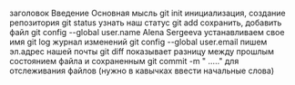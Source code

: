 заголовок
Введение
Основная мысль
git init  инициализация, создание репозитория
git status узнать наш статус
git add  сохранить, добавить файл
git config --global user.name Alena Sergeeva  устанавливаем свое имя
git log  журнал изменений
git config --global user.email  пишем эл.адрес нашей почты
git diff   показывает разницу между прошлым состоянием файла и сохраненным
git commit -m " ....."    для отслеживания файлов (нужно в кавычках ввести начальные слова)